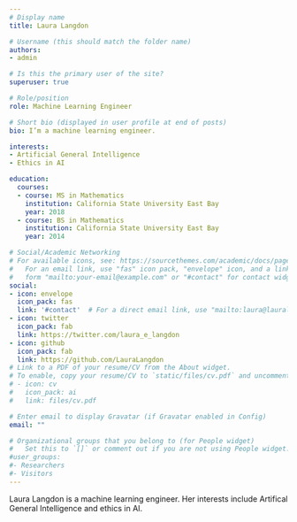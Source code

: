 ```yaml
---
# Display name
title: Laura Langdon

# Username (this should match the folder name)
authors:
- admin

# Is this the primary user of the site?
superuser: true

# Role/position
role: Machine Learning Engineer

# Short bio (displayed in user profile at end of posts)
bio: I’m a machine learning engineer. 

interests:
- Artificial General Intelligence
- Ethics in AI

education:
  courses:
  - course: MS in Mathematics
    institution: California State University East Bay
    year: 2018
  - course: BS in Mathematics
    institution: California State University East Bay
    year: 2014

# Social/Academic Networking
# For available icons, see: https://sourcethemes.com/academic/docs/page-builder/#icons
#   For an email link, use "fas" icon pack, "envelope" icon, and a link in the
#   form "mailto:your-email@example.com" or "#contact" for contact widget.
social:
- icon: envelope
  icon_pack: fas
  link: '#contact'  # For a direct email link, use "mailto:laura@lauralangdon.io".
- icon: twitter
  icon_pack: fab
  link: https://twitter.com/laura_e_langdon
- icon: github
  icon_pack: fab
  link: https://github.com/LauraLangdon
# Link to a PDF of your resume/CV from the About widget.
# To enable, copy your resume/CV to `static/files/cv.pdf` and uncomment the lines below.
# - icon: cv
#   icon_pack: ai
#   link: files/cv.pdf

# Enter email to display Gravatar (if Gravatar enabled in Config)
email: ""

# Organizational groups that you belong to (for People widget)
#   Set this to `[]` or comment out if you are not using People widget.
#user_groups:
#- Researchers
#- Visitors
---
```


Laura Langdon is a machine learning engineer. Her interests include Artifical General Intelligence and ethics in AI.
